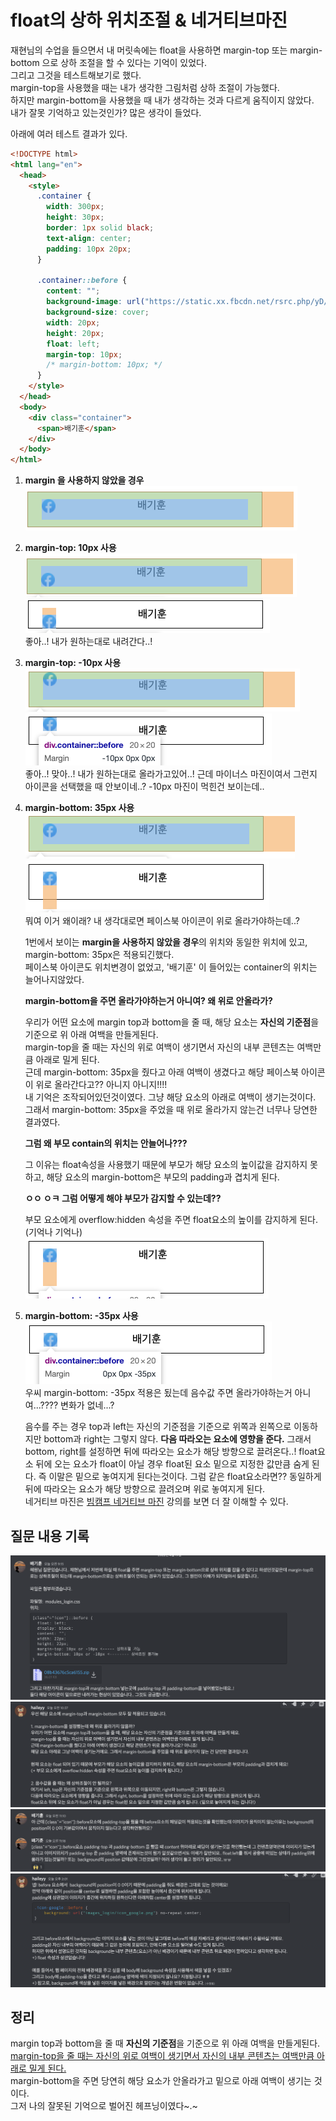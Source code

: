 # float의 상하 위치조절 & 네거티브마진

재현님의 수업을 들으면서 내 머릿속에는 float을 사용하면 margin-top 또는 margin-bottom 으로 상하 조절을 할 수 있다는 기억이 있었다.  
그리고 그것을 테스트해보기로 했다.  
margin-top을 사용했을 때는 내가 생각한 그림처럼 상하 조절이 가능했다.  
하지만 margin-bottom을 사용했을 때 내가 생각하는 것과 다르게 움직이지 않았다.  
 내가 잘못 기억하고 있는것인가? 많은 생각이 들었다.

아래에 여러 테스트 결과가 있다.

```html
<!DOCTYPE html>
<html lang="en">
  <head>
    <style>
      .container {
        width: 300px;
        height: 30px;
        border: 1px solid black;
        text-align: center;
        padding: 10px 20px;
      }

      .container::before {
        content: "";
        background-image: url("https://static.xx.fbcdn.net/rsrc.php/yD/r/d4ZIVX-5C-b.ico");
        background-size: cover;
        width: 20px;
        height: 20px;
        float: left;
        margin-top: 10px;
        /* margin-bottom: 10px; */
      }
    </style>
  </head>
  <body>
    <div class="container">
      <span>배기훈</span>
    </div>
  </body>
</html>
```

1. **margin 을 사용하지 않았을 경우**  
   ![float_1](./images/float_1.png)

2. **margin-top: 10px 사용**  
   ![float_2](./images/float_2.png)  
   ![float_2-1](./images/float_2-1.png)  
    좋아..! 내가 원하는대로 내려간다..!

3. **margin-top: -10px 사용**  
   ![float_3](./images/float_3.png)
   ![float_3-1](./images/float_3-1.png)  
   좋아..! 맞아..! 내가 원하는대로 올라가고있어..! 근데 마이너스 마진이여서 그런지 아이콘을 선택했을 때 안보이네..? -10px 마진이 먹힌건 보이는데..

4. **margin-bottom: 35px 사용**  
   ![float_4-1](./images/float_4-1.png)
   ![float_4](./images/float_4.png)  
   뭐여 이거 왜이래? 내 생각대로면 페이스북 아이콘이 위로 올라가야하는데..?

   1번에서 보이는 **margin을 사용하지 않았을 경우**의 위치와 동일한 위치에 있고, margin-bottom: 35px은 적용되긴했다.  
   페이스북 아이콘도 위치변경이 없었고, '배기훈' 이 들어있는 container의 위치는 늘어나지않았다.

   **margin-bottom을 주면 올라가야하는거 아니여? 왜 위로 안올라가?**

   우리가 어떤 요소에 margin top과 bottom을 줄 때, 해당 요소는 **자신의 기준점**을 기준으로 위 아래 여백을 만들게된다.  
   margin-top을 줄 때는 자신의 위로 여백이 생기면서 자신의 내부 콘텐츠는 여백만큼 아래로 밀게 된다.  
    근데 margin-bottom: 35px을 줬다고 아래 여백이 생겼다고 해당 페이스북 아이콘이 위로 올라간다고?? 아니지 아니지!!!!  
    내 기억은 조작되어있던것이였다. 그냥 해당 요소의 아래로 여백이 생기는것이다. 그래서 margin-bottom: 35px을 주었을 때 위로 올라가지 않는건 너무나 당연한 결과였다.

   **그럼 왜 부모 contain의 위치는 안늘어나???**

   그 이유는 float속성을 사용했기 때문에 부모가 해당 요소의 높이값을 감지하지 못하고, 해당 요소의 margin-bottom은 부모의 padding과 겹치게 된다.

   **ㅇㅇ ㅇㅋ 그럼 어떻게 해야 부모가 감지할 수 있는데??**

   부모 요소에게 overflow:hidden 속성을 주면 float요소의 높이를 감지하게 된다.(기억나 기억나)
   ![float_5](./images/float_5.png)

5. **margin-bottom: -35px 사용**  
   ![float_6](./images/float_6.png)  
   우씨 margin-bottom: -35px 적용은 됬는데 음수값 주면 올라가야하는거 아니여...???? 변화가 없네...?

   음수를 주는 경우 top과 left는 자신의 기준점을 기준으로 위쪽과 왼쪽으로 이동하지만 bottom과 right는 그렇지 않다. **다음 따라오는 요소에 영향을 준다.** 그래서 bottom, right를 설정하면 뒤에 따라오는 요소가 해당 방향으로 끌려온다..! float요소 뒤에 오는 요소가 float이 아닐 경우 float된 요소 밑으로 지정한 값만큼 숨게 된다. 즉 이말은 밑으로 놓여지게 된다는것이다. 그럼 같은 float요소라면?? 동일하게 뒤에 따라오는 요소가 해당 방향으로 끌려오며 위로 놓여지게 된다.  
   네거티브 마진은 [빔캠프 네거티브 마진](https://www.youtube.com/watch?v=OVaKTdFe5Bk&ab_channel=%EB%B9%94%EC%BA%A0%ED%94%84CSS) 강의를 보면 더 잘 이해할 수 있다.

## 질문 내용 기록

![](./images/float_7.png)  
![](./images/float_8.png)  
![](./images/float_9.png)  
![](./images/float_10.png)

## 정리

margin top과 bottom을 줄 때 **자신의 기준점**을 기준으로 위 아래 여백을 만들게된다.  
<u>margin-top을 줄 때는 자신의 위로 여백이 생기면서 자신의 내부 콘텐츠는 여백만큼 아래로 밀게 된다.</u>  
margin-bottom을 주면 당연히 해당 요소가 안올라가고 밑으로 아래 여백이 생기는 것이다.  
그저 나의 잘못된 기억으로 벌어진 헤프닝이였다~.~
